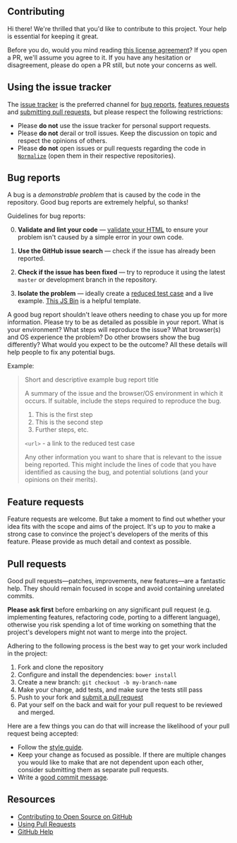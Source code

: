 ## Contributing

[fork]: https://github.com/github/primer/fork
[pr]: https://github.com/github/primer/compare
[style]: http://primercss.io/guidelines/

Hi there! We're thrilled that you'd like to contribute to this project. Your help is essential for keeping it great.

Before you do, would you mind reading [this license agreement](CLA.md)? If you open a PR, we'll assume you agree to it. If you have any hesitation or disagreement, please do open a PR still, but note your concerns as well.

## Using the issue tracker

The [issue tracker](https://github.com/primer/markdown/issues) is the preferred channel for [bug reports](#bug-reports), [features requests](#feature-requests) and [submitting pull requests](#pull-requests), but please respect the following restrictions:

* Please **do not** use the issue tracker for personal support requests.
* Please **do not** derail or troll issues. Keep the discussion on topic and respect the opinions of others.
* Please **do not** open issues or pull requests regarding the code in [`Normalize`](https://github.com/necolas/normalize.css) (open them in their respective repositories).

## Bug reports

A bug is a _demonstrable problem_ that is caused by the code in the repository. Good bug reports are extremely helpful, so thanks!

Guidelines for bug reports:

0. **Validate and lint your code** &mdash; [validate your HTML](http://html5.validator.nu) to ensure your problem isn't caused by a simple error in your own code.

1. **Use the GitHub issue search** &mdash; check if the issue has already been reported.

2. **Check if the issue has been fixed** &mdash; try to reproduce it using the latest `master` or development branch in the repository.

3. **Isolate the problem** &mdash; ideally create a [reduced test case](http://css-tricks.com/6263-reduced-test-cases/) and a live example. [This JS Bin](http://jsbin.com/lefey/1/edit?html,output) is a helpful template.

A good bug report shouldn't leave others needing to chase you up for more information. Please try to be as detailed as possible in your report. What is your environment? What steps will reproduce the issue? What browser(s) and OS experience the problem? Do other browsers show the bug differently? What would you expect to be the outcome? All these details will help people to fix any potential bugs.

Example:

> Short and descriptive example bug report title
>
> A summary of the issue and the browser/OS environment in which it occurs. If
> suitable, include the steps required to reproduce the bug.
>
> 1. This is the first step
> 2. This is the second step
> 3. Further steps, etc.
>
> `<url>` - a link to the reduced test case
>
> Any other information you want to share that is relevant to the issue being reported. This might include the lines of code that you have identified as causing the bug, and potential solutions (and your opinions on their merits).

## Feature requests

Feature requests are welcome. But take a moment to find out whether your idea fits with the scope and aims of the project. It's up to *you* to make a strong case to convince the project's developers of the merits of this feature. Please provide as much detail and context as possible.

## Pull requests

Good pull requests—patches, improvements, new features—are a fantastic help. They should remain focused in scope and avoid containing unrelated commits.

**Please ask first** before embarking on any significant pull request (e.g. implementing features, refactoring code, porting to a different language), otherwise you risk spending a lot of time working on something that the project's developers might not want to merge into the project.

Adhering to the following process is the best way to get your work included in the project:

1. Fork and clone the repository
2. Configure and install the dependencies: `bower install`
3. Create a new branch: `git checkout -b my-branch-name`
4. Make your change, add tests, and make sure the tests still pass
5. Push to your fork and [submit a pull request][pr]
6. Pat your self on the back and wait for your pull request to be reviewed and merged.

Here are a few things you can do that will increase the likelihood of your pull request being accepted:

- Follow the [style guide][style].
- Keep your change as focused as possible. If there are multiple changes you would like to make that are not dependent upon each other, consider submitting them as separate pull requests.
- Write a [good commit message](http://tbaggery.com/2008/04/19/a-note-about-git-commit-messages.html).

## Resources

- [Contributing to Open Source on GitHub](https://guides.github.com/activities/contributing-to-open-source/)
- [Using Pull Requests](https://help.github.com/articles/using-pull-requests/)
- [GitHub Help](https://help.github.com)
